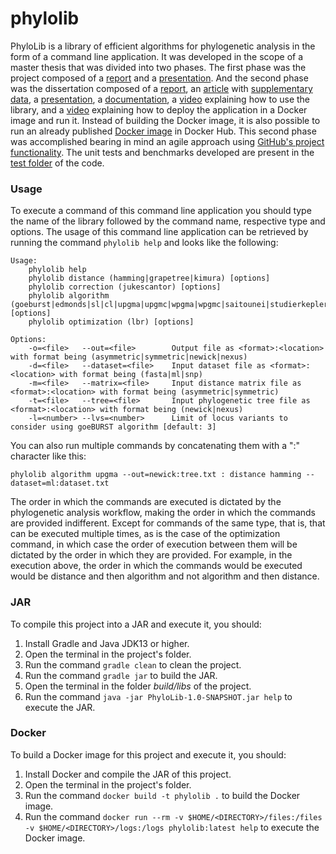 # phylolib

PhyloLib is a library of efficient algorithms for phylogenetic analysis in the form of a command line application. It was developed in the scope of a master thesis that was divided into two phases. The first phase was the project composed of a [report](https://www.overleaf.com/read/dxpfjfwtfdcs) and a [presentation](https://docs.google.com/presentation/d/1x_T11wbP_nEoqif2Tt05Od9tPjfYgre55OPe69C3I7k/edit?usp=sharing). And the second phase was the dissertation composed of a [report](http://arxiv.org/abs/2012.12697), an [article](https://www.overleaf.com/read/kmjyztpsknbp) with [supplementary data](https://www.overleaf.com/read/tqpsxpcynrwh), a [presentation](https://docs.google.com/presentation/d/1qPudTnvzP8hGGGDKaR8n9iOIMUOoeEIu2nGxD7D9tUE/edit?usp=sharing), a [documentation](https://luanab.github.io/phylolib/index.html), a [video](https://youtu.be/v_pCZMlCyRY) explaining how to use the library, and a [video](https://youtu.be/hr0iBjTeV1U) explaining how to deploy the application in a Docker image and run it. Instead of building the Docker image, it is also possible to run an already published [Docker image](https://hub.docker.com/r/luanab/phylolib) in Docker Hub. This second phase was accomplished bearing in mind an agile approach using [GitHub's project functionality](https://github.com/Luanab/phylolib/projects/1). The unit tests and benchmarks developed are present in the [test folder](https://github.com/Luanab/phylolib/tree/master/PhyloLib/src/test/java/pt/ist/phylolib) of the code.

### Usage

To execute a command of this command line application you should type the name of the library followed by the command name, respective type and options. The usage of this command line application can be retrieved by running the command ```phylolib help``` and looks like the following:

```
Usage:
	phylolib help
	phylolib distance (hamming|grapetree|kimura) [options]
	phylolib correction (jukescantor) [options]
	phylolib algorithm (goeburst|edmonds|sl|cl|upgma|upgmc|wpgma|wpgmc|saitounei|studierkepler|unj) [options]
	phylolib optimization (lbr) [options]

Options:
	-o=<file>	--out=<file>		Output file as <format>:<location> with format being (asymmetric|symmetric|newick|nexus)
	-d=<file>	--dataset=<file>	Input dataset file as <format>:<location> with format being (fasta|ml|snp)
	-m=<file>	--matrix=<file>		Input distance matrix file as <format>:<location> with format being (asymmetric|symmetric)
	-t=<file>	--tree=<file>		Input phylogenetic tree file as <format>:<location> with format being (newick|nexus)
	-l=<number>	--lvs=<number>		Limit of locus variants to consider using goeBURST algorithm [default: 3]
```

You can also run multiple commands by concatenating them with a ":" character like this:

```
phylolib algorithm upgma --out=newick:tree.txt : distance hamming --dataset=ml:dataset.txt
```

The order in which the commands are executed is dictated by the phylogenetic analysis workflow, making the order in which the commands are provided indifferent. Except for commands of the same type, that is, that can be executed multiple times, as is the case of the optimization command, in which case the order of execution between them will be dictated by the order in which they are provided.
For example, in the execution above, the order in which the commands would be executed would be distance and then algorithm and not algorithm and then distance.

### JAR

To compile this project into a JAR and execute it, you should:
1. Install Gradle and Java JDK13 or higher.
2. Open the terminal in the project's folder.
3. Run the command ```gradle clean``` to clean the project.
4. Run the command ```gradle jar``` to build the JAR.
5. Open the terminal in the folder *build/libs* of the project.
6. Run the command ```java -jar PhyloLib-1.0-SNAPSHOT.jar help``` to execute the JAR.

### Docker

To build a Docker image for this project and execute it, you should:
1. Install Docker and compile the JAR of this project.
2. Open the terminal in the project's folder.
3. Run the command ```docker build -t phylolib .``` to build the Docker image.
4. Run the command ```docker run --rm -v $HOME/<DIRECTORY>/files:/files -v $HOME/<DIRECTORY>/logs:/logs phylolib:latest help``` to execute the Docker image.
